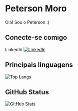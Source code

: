 # Peterson Moro
Olá! Sou o Peterson :)

## Conecte-se comigo
LinkedIn 	[![LinkedIn](https://img.shields.io/badge/LinkedIn-000?style=for-the-badge&logo=linkedin&logoColor=0E76A8)](https://www.linkedin.com/in/peterson-aires-moro-dos-santos-382aba143/)

## Principais linguagens
![Top Langs](https://github-readme-stats-git-masterrstaa-rickstaa.vercel.app/api/top-langs/?username=PM0R0&bg_color=000&border_color=30A3DC&title_color=E94D5F&text_color=FFF&hide_title=true)

## GitHub Status
![GitHub Stats](https://github-readme-stats.vercel.app/api?username=PM0R0&theme=transparent&bg_color=000&border_color=30A3DC&show_icons=true&icon_color=30A3DC&title_color=E94D5F&text_color=FFF&hide_title=true&hide=stars)